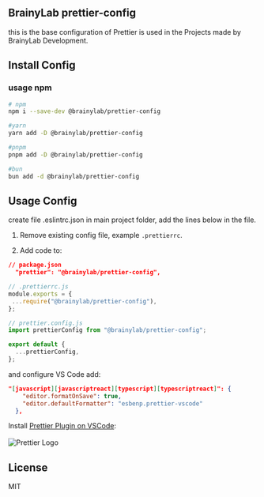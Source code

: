 ## BrainyLab prettier-config

this is the base configuration of Prettier is used in the Projects made by BrainyLab Development.

## Install Config

### usage npm

```bash
# npm
npm i --save-dev @brainylab/prettier-config

#yarn
yarn add -D @brainylab/prettier-config

#pnpm
pnpm add -D @brainylab/prettier-config

#bun
bun add -d @brainylab/prettier-config
```

## Usage Config

create file .eslintrc.json in main project folder, add the lines below in the file.

1. Remove existing config file, example `.prettierrc`.

2. Add code to:
```json
// package.json
  "prettier": "@brainylab/prettier-config",
```
```js
// .prettierrc.js
module.exports = {
 ...require("@brainylab/prettier-config"),
};
```

```js
// prettier.config.js
import prettierConfig from "@brainylab/prettier-config";

export default {
  ...prettierConfig,
};
```

and configure VS Code add:
```json
"[javascript][javascriptreact][typescript][typescriptreact]": {
    "editor.formatOnSave": true,
    "editor.defaultFormatter": "esbenp.prettier-vscode"
  },
```

Install
[Prettier Plugin on VSCode](https://marketplace.visualstudio.com/items?itemName=esbenp.prettier-vscode):
</br> 
</br> 
![Prettier Logo](https://esbenp.gallerycdn.vsassets.io/extensions/esbenp/prettier-vscode/10.4.0/1711025051911/Microsoft.VisualStudio.Services.Icons.Default)



## License

MIT
